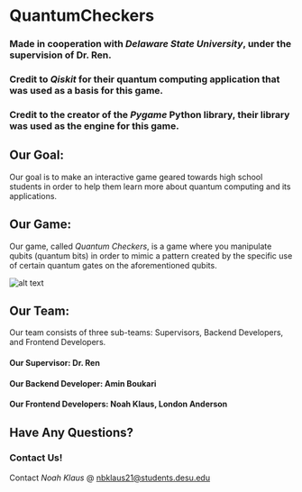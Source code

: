 # QuantumCheckers
### Made in cooperation with <i>Delaware State University</i>, under the supervision of Dr. Ren. 
### Credit to <i>Qiskit</i> for their quantum computing application that was used as a basis for this game.
### Credit to the creator of the <i>Pygame</i> Python library, their library was used as the engine for this game.

## Our Goal:
Our goal is to make an interactive game geared towards high school students in order to help them learn more about quantum computing and its applications.

## Our Game:
Our game, called <i>Quantum Checkers</i>, is a game where you manipulate qubits (quantum bits) in order to mimic a pattern created by the specific use of certain quantum gates on the aforementioned qubits.

![alt text]([http://url/to/img.png](https://d2r55xnwy6nx47.cloudfront.net/uploads/2023/03/KillingHorizons-byKristinaArmitage-Lede-scaled.webp))

## Our Team:
Our team consists of three sub-teams: Supervisors, Backend Developers, and Frontend Developers.
#### Our Supervisor: Dr. Ren
#### Our Backend Developer: Amin Boukari
#### Our Frontend Developers: Noah Klaus, London Anderson

## Have Any Questions?
### Contact Us!
Contact <i>Noah Klaus</i> @ nbklaus21@students.desu.edu
